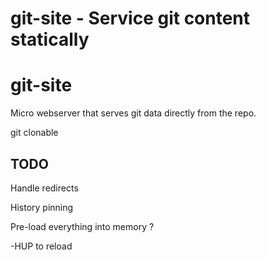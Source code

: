git-site - Service git content statically
=========================================

git-site
========

Micro webserver that serves git data directly from the repo.

git clonable

TODO
----

Handle redirects

History pinning

Pre-load everything into memory ?

-HUP to reload

